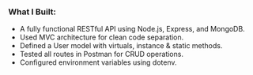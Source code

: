 ### What I Built:
- A fully functional RESTful API using Node.js, Express, and MongoDB.
- Used MVC architecture for clean code separation.
- Defined a User model with virtuals, instance & static methods.
- Tested all routes in Postman for CRUD operations.
- Configured environment variables using dotenv.
